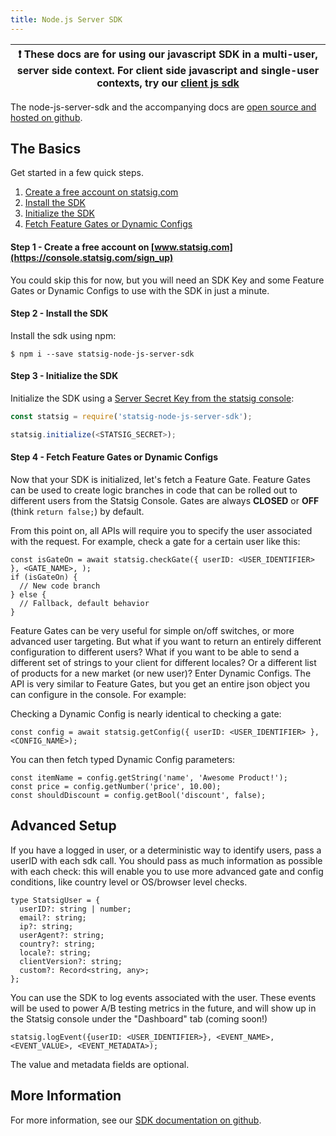```yaml
---
title: Node.js Server SDK
---
```


| ❗ These docs are for using our javascript SDK in a multi-user, server side context. For client side javascript and single-user contexts, try our [client js sdk](js-client) |
| ---------------------------------------------------------------------------------------------------------------------------------------------------------------------------- |

The node-js-server-sdk and the accompanying docs are [open source and hosted on github](https://github.com/statsig-io/node-js-server-sdk/tree/main/docs).

## The Basics

Get started in a few quick steps.

1. [Create a free account on statsig.com](#step1)
2. [Install the SDK](#step2)
3. [Initialize the SDK](#step3)
4. [Fetch Feature Gates or Dynamic Configs](#step4)

<a name="step1"></a>

#### Step 1 - Create a free account on [www.statsig.com](https://console.statsig.com/sign_up)

You could skip this for now, but you will need an SDK Key and some Feature Gates or Dynamic Configs to use with the SDK in just a minute.

<a name="step2"></a>

#### Step 2 - Install the SDK

Install the sdk using npm:

```
$ npm i --save statsig-node-js-server-sdk
```

<a name="step3"></a>

#### Step 3 - Initialize the SDK

Initialize the SDK using a [Server Secret Key from the statsig console](https://console.statsig.com/api_keys):

```js {2}
const statsig = require('statsig-node-js-server-sdk');

statsig.initialize(<STATSIG_SECRET>);
```

<a name="step4"></a>

#### Step 4 - Fetch Feature Gates or Dynamic Configs

Now that your SDK is initialized, let's fetch a Feature Gate. Feature Gates can be used to create logic branches in code that can be rolled out to different users from the Statsig Console. Gates are always **CLOSED** or **OFF** (think `return false;`) by default.

From this point on, all APIs will require you to specify the user associated with the request. For example, check a gate for a certain user like this:

```
const isGateOn = await statsig.checkGate({ userID: <USER_IDENTIFIER> }, <GATE_NAME>, );
if (isGateOn) {
  // New code branch
} else {
  // Fallback, default behavior
}
```

Feature Gates can be very useful for simple on/off switches, or more advanced user targeting. But what if you want to return an entirely different configuration to different users? What if you want to be able to send a different set of strings to your client for different locales? Or a different list of products for a new market (or new user)? Enter Dynamic Configs. The API is very similar to Feature Gates, but you get an entire json object you can configure in the console. For example:

Checking a Dynamic Config is nearly identical to checking a gate:

```
const config = await statsig.getConfig({ userID: <USER_IDENTIFIER> }, <CONFIG_NAME>);
```

You can then fetch typed Dynamic Config parameters:

```
const itemName = config.getString('name', 'Awesome Product!');
const price = config.getNumber('price', 10.00);
const shouldDiscount = config.getBool('discount', false);
```

## Advanced Setup

If you have a logged in user, or a deterministic way to identify users, pass a userID with each sdk call. You should pass as much information as possible with each check: this will enable you to use more advanced gate and config conditions, like country level or OS/browser level checks.

```
type StatsigUser = {
  userID?: string | number;
  email?: string;
  ip?: string;
  userAgent?: string;
  country?: string;
  locale?: string;
  clientVersion?: string;
  custom?: Record<string, any>;
};
```

You can use the SDK to log events associated with the user. These events will be used to power A/B testing metrics in the future, and will show up in the Statsig console under the "Dashboard" tab (coming soon!)

```
statsig.logEvent({userID: <USER_IDENTIFIER>}, <EVENT_NAME>, <EVENT_VALUE>, <EVENT_METADATA>);
```

The value and metadata fields are optional.

## More Information

For more information, see our [SDK documentation on github](https://github.com/statsig-io/node-js-server-sdk/tree/main/docs).
